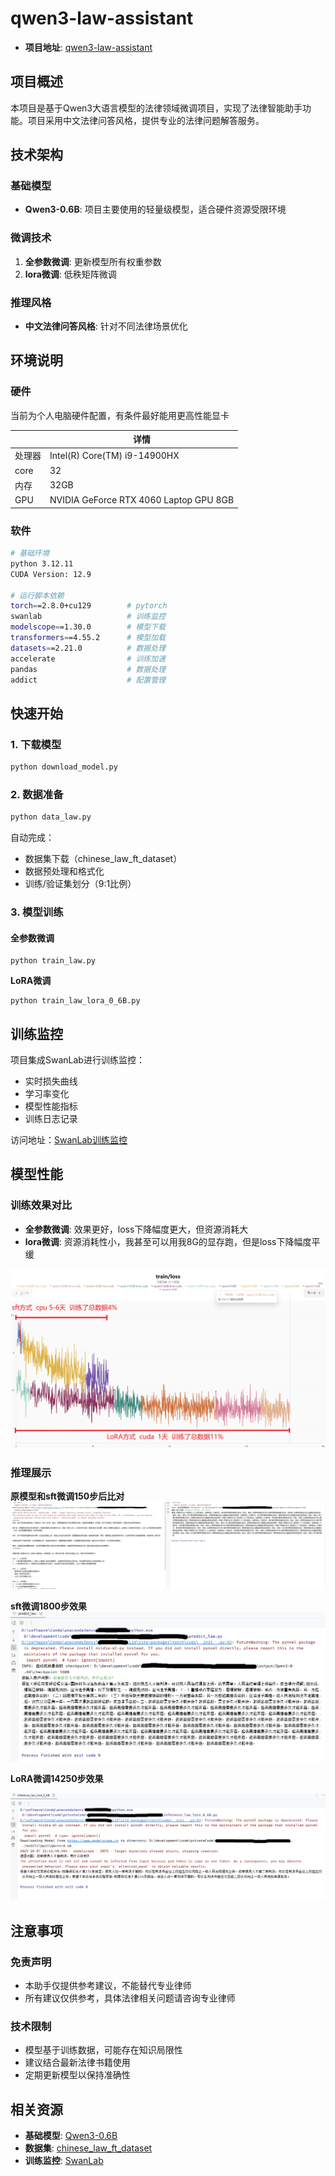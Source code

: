 # qwen3-law-assistant
- **项目地址**: [qwen3-law-assistant](https://github.com/xugejian/qwen3-law-assistant)



## 项目概述
本项目是基于Qwen3大语言模型的法律领域微调项目，实现了法律智能助手功能。项目采用中文法律问答风格，提供专业的法律问题解答服务。



## 技术架构

### 基础模型
- **Qwen3-0.6B**: 项目主要使用的轻量级模型，适合硬件资源受限环境

### 微调技术
1. **全参数微调**: 更新模型所有权重参数
2. **lora微调**: 低秩矩阵微调

### 推理风格
- **中文法律问答风格**: 针对不同法律场景优化



## 环境说明

### 硬件
当前为个人电脑硬件配置，有条件最好能用更高性能显卡

|        | 详情                                   |
| ------ | -------------------------------------- |
| 处理器 | Intel(R) Core(TM) i9-14900HX           |
| core   | 32                                     |
| 内存   | 32GB                                   |
| GPU    | NVIDIA GeForce RTX 4060 Laptop GPU 8GB |



### 软件
```bash
# 基础环境
python 3.12.11
CUDA Version: 12.9

# 运行脚本依赖
torch==2.8.0+cu129        # pytorch
swanlab                   # 训练监控
modelscope==1.30.0        # 模型下载
transformers==4.55.2      # 模型加载
datasets==2.21.0          # 数据处理
accelerate                # 训练加速
pandas                    # 数据处理
addict                    # 配置管理
```



## 快速开始

### 1. 下载模型
```bash
python download_model.py
```

### 2. 数据准备
```bash
python data_law.py
```
自动完成：
- 数据集下载（chinese_law_ft_dataset）
- 数据预处理和格式化
- 训练/验证集划分（9:1比例）



### 3. 模型训练

#### 全参数微调
```shell
python train_law.py
```

**LoRA微调**

```shell
python train_law_lora_0_6B.py
```



## 训练监控

项目集成SwanLab进行训练监控：
- 实时损失曲线
- 学习率变化
- 模型性能指标
- 训练日志记录

访问地址：[SwanLab训练监控](https://swanlab.cn/@CarbonSilicon/qwen3-sft-law/overview)



## 模型性能

### 训练效果对比
- **全参数微调**: 效果更好，loss下降幅度更大，但资源消耗大
- **lora微调**: 资源消耗性小，我甚至可以用我8G的显存跑，但是loss下降幅度平缓

<img src="imgs/sft-lora.png">



### 推理展示
**原模型和sft微调150步后比对**
<img src="imgs/qwen-sft150.png">



**sft微调1800步效果**
<img src="imgs/qwen-sft1800.png">



**LoRA微调14250步效果**

<img src="imgs/qwen-lora14250.png">



## 注意事项

### 免责声明
- 本助手仅提供参考建议，不能替代专业律师
- 所有建议仅供参考，具体法律相关问题请咨询专业律师



### 技术限制
- 模型基于训练数据，可能存在知识局限性
- 建议结合最新法律书籍使用
- 定期更新模型以保持准确性




## 相关资源

- **基础模型**: [Qwen3-0.6B](https://modelscope.cn/models/Qwen/Qwen3-0.6B/summary)
- **数据集**: [chinese_law_ft_dataset](https://www.modelscope.cn/datasets/KuugoRen/chinese_law_ft_dataset)
- **训练监控**: [SwanLab](https://swanlab.cn/@CarbonSilicon/qwen3-sft-law/overview)
